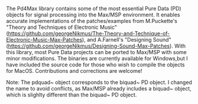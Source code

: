 The Pd4Max library contains some of the most essential Pure Data (PD) objects for signal processing into the Max/MSP environment. 
It enables accurate implementations of the patches/examples from M.Puckette's "Theory and Techniques 
of Electronic Music" (https://github.com/georgeNikmus/The-Theory-and-Technique-of-Electronic-Music-Max-Patches), 
and A.Farnell's "Designing Sound" (https://github.com/georgeNikmus/Designing-Sound-Max-Patches).
With this library, most Pure Data projects can be ported to Max/MSP with some minor modifications.
The binaries are currently available for Windows,but I have included the source code for those who wish to compile the objects for MacOS.
Contributions and corrections are welcome!

Note: The pdquad~ object corresponds to the biquad~ PD object. I changed the name to avoid conflicts, as Max/MSP already includes a biquad~ object, which is slighlty different than the biquad~ PD object.


